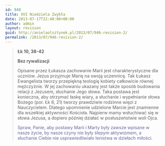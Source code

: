 ```yaml
---
id: 948
title: XVI Niedziela Zwykła
date: 2013-07-17T22:40:08+00:00
author: admin
layout: revision
guid: http://anielaolsztynek.pl/2013/07/946-revision-2/
permalink: /2013/07/946-revision-2/
---
```

> **Łk 10, 38-42**
> 
> **Bez rywalizacji**
> 
> Opisane przez Łukasza zachowanie Marii jest charakterystyczne dla uczniów. Jezus przyjmuje Marię na swoją uczennicę. Tak Łukasz Ewangelista tworzy przepiękną teologię kobiety całkowicie równej mężczyźnie. W jej zachowaniu ukazany jest także sposób budowania relacji z Jezusem, słuchanie Jego słowa. Taka postawa jest konieczna, aby otrzymać łaskę wiary, a słuchanie i wypełnianie słowa Bożego (por. Łk 8, 21) tworzy prawdziwie rodzinne więzi z Nauczycielem. Dlatego upomnienie udzielone Marcie jest znamienne dla wszelkiej aktywności Kościoła. Najpierw mamy wsłuchiwać się w słowa Jezusa, a dopiero później działać w posłuszeństwie woli Ojca.
> 
> <span style="color: #666699;">Spraw, Panie, aby postawy Marii i Marty były zawsze wpisane w nasze życie, by nasze czyny nie były ślepym aktywizmem, a słuchanie Ciebie nie usprawiedliwiało lenistwa w dziełach miłości.</span>